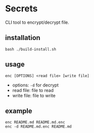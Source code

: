 # Secrets

CLI tool to encrypt/decrypt file.

## installation

```
bash ./build-install.sh
```

## usage

```
enc [OPTIONS] <read file> [write file]
```

- options: `-d` for decrypt
- read file: file to read
- write file: file to write

## example

```
enc README.md README.md.enc
enc -d README.md.enc README.md
```
